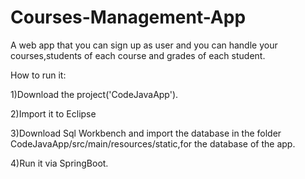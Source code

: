 # Courses-Management-App
A web app that you can sign up as user and you can handle your courses,students of each course and grades of each student.

How to run it:

1)Download the project('CodeJavaApp').

2)Import it to Eclipse

3)Download Sql Workbench and import the database in the folder CodeJavaApp/src/main/resources/static,for the database of the app.

4)Run it via SpringBoot.
